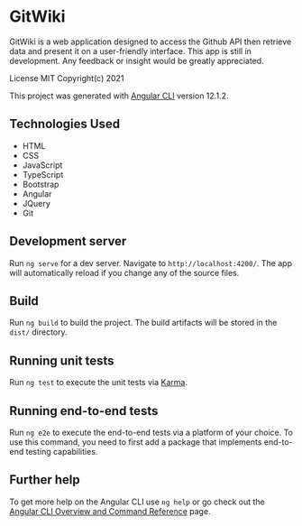 # GitWiki

GitWiki is a web application designed to access the Github API then retrieve data and present it on a user-friendly interface. This app is still in development. Any feedback or insight would be greatly appreciated.

License MIT Copyright(c) 2021

This project was generated with [Angular CLI](https://github.com/angular/angular-cli) version 12.1.2.

## Technologies Used

<ul>
    <li>HTML</li>
    <li>CSS</li>
    <li>JavaScript</li>
    <li>TypeScript</li>
    <li>Bootstrap</li>
    <li>Angular</li>
    <li>JQuery</li>
    <li>Git</li>
</ul>

## Development server

Run `ng serve` for a dev server. Navigate to `http://localhost:4200/`. The app will automatically reload if you change any of the source files.

## Build

Run `ng build` to build the project. The build artifacts will be stored in the `dist/` directory.

## Running unit tests

Run `ng test` to execute the unit tests via [Karma](https://karma-runner.github.io).

## Running end-to-end tests

Run `ng e2e` to execute the end-to-end tests via a platform of your choice. To use this command, you need to first add a package that implements end-to-end testing capabilities.

## Further help

To get more help on the Angular CLI use `ng help` or go check out the [Angular CLI Overview and Command Reference](https://angular.io/cli) page.
